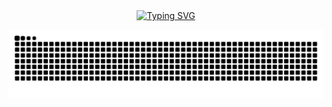 <div align="center">
  <a href="https://blog.525553.xyz/">
    <img src="https://readme-typing-svg.demolab.com?font=Fira+Code&pause=1000&color=024EF7&width=435&lines=消灭人类的暴政,世界属于三体;昨日之深渊,今日之浅谈;想的是你,放不下的还是你!;花开堪折直须折,莫待无花空折枝;落霞与孤鹜齐飞,秋水共长天一色&center=true&size=27" alt="Typing SVG" />
  </a>
</div>

![](https://raw.githubusercontent.com/XiaMuqingyuan/XiaMuqingyuan/refs/heads/output/github-contribution-grid-snake.svg)
